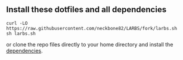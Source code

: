 ## Install these dotfiles and all dependencies

```
curl -LO https://raw.githubusercontent.com/neckbone82/LARBS/fork/larbs.sh
sh larbs.sh
```

or clone the repo files directly to your home directory and install the
[dependencies](https://github.com/neckbone82/LARBS/fork/progs.csv).
